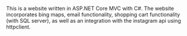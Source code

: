 This is a website written in ASP.NET Core MVC with C#. The website incorporates bing maps, email functionality, shopping cart functionality (with SQL server), as well as an 
integration with the instagram api using httpclient.

